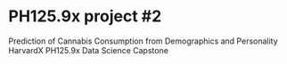 # PH125.9x project #2
Prediction of Cannabis Consumption from Demographics and Personality
HarvardX PH125.9x Data Science Capstone

